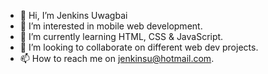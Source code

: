 - 👋 Hi, I’m Jenkins Uwagbai 
- 👀 I’m interested in mobile web development.
- 🌱 I’m currently learning HTML, CSS & JavaScript.
- 💞️ I’m looking to collaborate on different web dev projects. 
- 📫 How to reach me on jenkinsu@hotmail.com. 

<!---
jenkx60/jenkx60 is a ✨ special ✨ repository because its `README.md` (this file) appears on your GitHub profile.
You can click the Preview link to take a look at your changes.
--->
